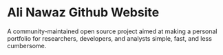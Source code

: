 # Ali Nawaz Github Website
A community-maintained open source project aimed at making a personal portfolio for researchers, developers, and analysts simple, fast, and less cumbersome.
